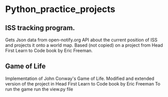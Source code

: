 # Python_practice_projects
## ISS tracking program. 
Gets Json data from open-notify.org API about the current position of ISS and projects it onto a world map.
Based (not copied) on a project from Head First Learn to Code book by Eric Freeman.
## Game of Life
Implementation of John Conway's Game of Life. 
Modified and extended version of the project in Head First
Learn to Code book by Eric Freeman
To run the game run the view.py file
